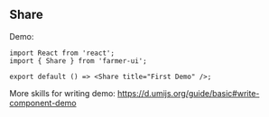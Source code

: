 <!--
 * @Date: 2021-12-31 11:12:19
 * @LastEditors: lzj
 * @LastEditTime: 2021-12-31 11:12:25
 * @FilePath: \farmer-ui\src\Share\index.md
-->

## Share

Demo:

```tsx
import React from 'react';
import { Share } from 'farmer-ui';

export default () => <Share title="First Demo" />;
```

More skills for writing demo: https://d.umijs.org/guide/basic#write-component-demo
